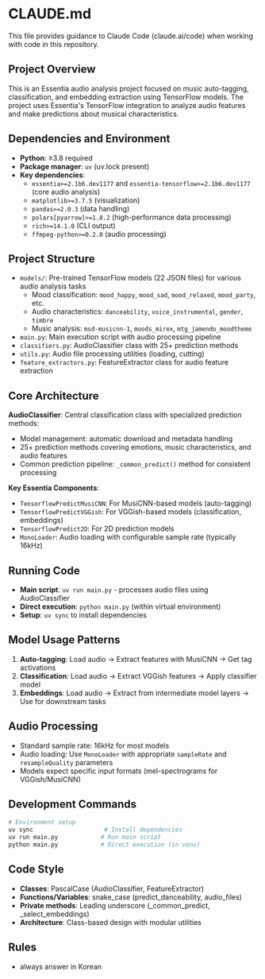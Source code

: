 # CLAUDE.md

This file provides guidance to Claude Code (claude.ai/code) when working with code in this repository.

## Project Overview

This is an Essentia audio analysis project focused on music auto-tagging, classification, and embedding extraction using TensorFlow models. The project uses Essentia's TensorFlow integration to analyze audio features and make predictions about musical characteristics.

## Dependencies and Environment

- **Python**: ≥3.8 required
- **Package manager**: `uv` (uv.lock present)
- **Key dependencies**: 
  - `essentia>=2.1b6.dev1177` and `essentia-tensorflow>=2.1b6.dev1177` (core audio analysis)
  - `matplotlib>=3.7.5` (visualization)
  - `pandas>=2.0.3` (data handling)
  - `polars[pyarrow]>=1.8.2` (high-performance data processing)
  - `rich>=14.1.0` (CLI output)
  - `ffmpeg-python>=0.2.0` (audio processing)

## Project Structure

- `models/`: Pre-trained TensorFlow models (22 JSON files) for various audio analysis tasks
  - Mood classification: `mood_happy`, `mood_sad`, `mood_relaxed`, `mood_party`, etc.
  - Audio characteristics: `danceability`, `voice_instrumental`, `gender`, `timbre`
  - Music analysis: `msd-musicnn-1`, `moods_mirex`, `mtg_jamendo_moodtheme`
- `main.py`: Main execution script with audio processing pipeline
- `classifiers.py`: AudioClassifier class with 25+ prediction methods
- `utils.py`: Audio file processing utilities (loading, cutting)
- `feature_extractors.py`: FeatureExtractor class for audio feature extraction

## Core Architecture

**AudioClassifier**: Central classification class with specialized prediction methods:
- Model management: automatic download and metadata handling
- 25+ prediction methods covering emotions, music characteristics, and audio features
- Common prediction pipeline: `_common_predict()` method for consistent processing

**Key Essentia Components**:
- `TensorflowPredictMusiCNN`: For MusiCNN-based models (auto-tagging)
- `TensorflowPredictVGGish`: For VGGish-based models (classification, embeddings) 
- `TensorflowPredict2D`: For 2D prediction models
- `MonoLoader`: Audio loading with configurable sample rate (typically 16kHz)

## Running Code

- **Main script**: `uv run main.py` - processes audio files using AudioClassifier
- **Direct execution**: `python main.py` (within virtual environment)
- **Setup**: `uv sync` to install dependencies

## Model Usage Patterns

1. **Auto-tagging**: Load audio → Extract features with MusiCNN → Get tag activations
2. **Classification**: Load audio → Extract VGGish features → Apply classifier model
3. **Embeddings**: Load audio → Extract from intermediate model layers → Use for downstream tasks

## Audio Processing

- Standard sample rate: 16kHz for most models
- Audio loading: Use `MonoLoader` with appropriate `sampleRate` and `resampleQuality` parameters
- Models expect specific input formats (mel-spectrograms for VGGish/MusiCNN)

## Development Commands

```bash
# Environment setup
uv sync                    # Install dependencies
uv run main.py            # Run main script
python main.py            # Direct execution (in venv)
```

## Code Style
- **Classes**: PascalCase (AudioClassifier, FeatureExtractor)
- **Functions/Variables**: snake_case (predict_danceability, audio_files)
- **Private methods**: Leading underscore (_common_predict, _select_embeddings)
- **Architecture**: Class-based design with modular utilities

## Rules
- always answer in Korean